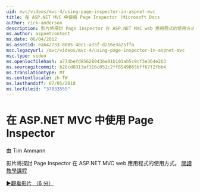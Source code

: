 ```yaml
---
uid: mvc/videos/mvc-4/using-page-inspector-in-aspnet-mvc
title: 在 ASP.NET MVC 中使用 Page Inspector |Microsoft Docs
author: rick-anderson
description: 影片將探討 Page Inspector 在 ASP.NET MVC web 應用程式的使用方式。 閱讀教學課程
ms.author: aspnetcontent
ms.date: 06/04/2012
ms.assetid: ea642733-8085-40c1-a33f-d216e3a25ffa
msc.legacyurl: /mvc/videos/mvc-4/using-page-inspector-in-aspnet-mvc
msc.type: video
ms.openlocfilehash: a77dbefd856280436e01b101ab5c9cf3e364e2b3
ms.sourcegitcommit: b28cd0313af316c051c2ff8549865bff67f2fbb4
ms.translationtype: MT
ms.contentlocale: zh-TW
ms.lasthandoff: 07/05/2018
ms.locfileid: "37833555"
---
```

<a name="using-page-inspector-in-aspnet-mvc"></a>在 ASP.NET MVC 中使用 Page Inspector
====================
由 Tim Ammann

影片將探討 Page Inspector 在 ASP.NET MVC web 應用程式的使用方式。 [閱讀教學課程](../../overview/views/using-page-inspector-in-aspnet-mvc.md)

[&#9654;觀看影片 （6 分）](https://channel9.msdn.com/Blogs/ASP-NET-Site-Videos/using-page-inspector-in-aspnet-mvc)
